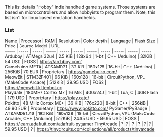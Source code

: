 This list details "Hobby" indie handheld game systems. Those systems are based on microcontrollers and allow hobbyists to program them. Note, this list isn't for linux based emulation handhelds. 

### List
Name | Processor | RAM | Resolution | Color depth | Language | Flash Size | Price     | Source Model | URL                                      
----- | ----- | ----- | ----- | ----- | ----- | ----- | ----- | ----- | ----- | -----
Arduboy | ATMega 32u4 | 2.5 KiB | 128x64 | 1-bit | C++ (Arduino) | 32KiB | 54 USD | FOSS | https://arduboy.com/         
Gamebuino META | ATSAMD21 | 32 KiB | 160x128    | 16-bit      | C++ (Arduino) | 256KiB      | 70 EUR | Proprietary | https://gamebuino.com/    
MeowBit  | STM32F401    |   96 KiB    | 160x128    | 16-bit      | CircuitPython, VPL (MakeCode Arcade)   | 512KiB      | 39.95  USD    | FOSS  |  https://meowbit.kittenbot.cc      
Playdate        | 180MHz Cortex M7 | 16 MiB | 400x240    | 1-bit       | Lua, C                                              | 4GB Flash  | 179 USD            |  Proprietary  | https://play.date/         
Pokitto         | 48 MHz Cortex M0+ | 36 KiB | 176x220    | 8-bit       | C++                                                 | 256kiB      | 49.90 EUR        |    Proprietary  | https://www.pokitto.com/ 
PyGamer/PyBadge | ATSAMD51J19  |  192 KiB   | 160x128    | 18-bit      | CircuitPython, VPL (MakeCode Arcade), C++ (Arduino) | 512KiB      | 24.95 USD - 59.95 USD | FOSS         | https://learn.adafruit.com/adafruit-pygamer 
TinyArcade  | ? |?    | ?    | ?    | ? |?    | 59.95  USD    | ?  | https://tinycircuits.com/collections/all/products/tinyarcade  


